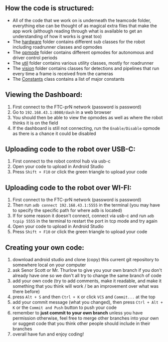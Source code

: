 ## How the code is structured:  
- All of the code that we work on is underneath the teamcode folder, everything else can be thought of as magical extra files that make the app work (although reading through what is available to get an understanding of how it works is great too)
- The [hardware](hardware) folder contains different sub classes for the robot including roadrunner classes and opmodes
- The [opmode](opmode) folder contains different opmodes for autonomous and driver control periods
- The [util](util) folder contains various utility classes, mostly for roadrunner
- The [vision](vision) folder contains classes for detections and pipelines that run every time a frame is received from the cameras
- The [Constants](Constants.java) class contains a list of major constants

## Viewing the Dashboard:
1. First connect to the FTC-prN network (password is password)
2. Go to `192.168.43.1:8080/dash` in a web browser
3. You should then be able to view the opmodes as well as where the robot thinks it is on the field
4. If the dashboard is still not connecting, run the `Enable/Disable` opmode as there is a chance it could be disabled

## Uploading code to the robot over USB-C:  
1. First connect to the robot control hub via usb-c
2. Open your code to upload in Android Studio
3. Press `Shift + F10` or click the green triangle to upload your code

## Uploading code to the robot over WI-FI:  
1. First connect to the FTC-prN network (password is password)  
2. Then run `adb connect 192.168.43.1:5555` in the terminal (you may have to specify the specific path for where adb is located)  
3. If for some reason it doesn't connect, connect via usb-c and run `adb tcpip 5555` in the terminal to restart the port in tcp mode and try again
4. Open your code to upload in Android Studio
5. Press `Shift + F10` or click the green triangle to upload your code

## Creating your own code:  
1. download android studio and clone (copy) this current git repository to somewhere local on your computer  
2. ask Senor Scott or Mr. Thurlow to give you your own branch if you don't already have one so we don't all try to change the same branch of code  
3. add your own code (try to add comments, make it readable, and make it something that you think will work / be an improvement over what was there before)  
4. press `Alt + S` and then `Ctrl + K` or click `VCS` and `Commit...` at the top
5. add your commit message (what you changed), then press `Ctrl + Alt + K` or the `Commit and Push` button to push your code
6. remember to **just commit to your own branch** unless you have permission otherwise, feel free to merge other branches into your own or suggest code that you think other people should include in their branches  
7. overall have fun and enjoy coding!